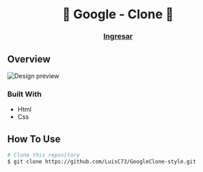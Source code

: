 <h1 align="center">👋 Google - Clone 🚀</h1>

<div align="center">
  <h3>
    <a href="https://luisc73.github.io/GoogleClone-style/">
      Ingresar
    </a>
  </h3>
</div>

## Overview

![Design preview](./public/design/desktop-preview.jpg)

### Built With

- Html
- Css

## How To Use

```bash
# Clone this repository
$ git clone https://github.com/LuisC73/GoogleClone-style.git

```
